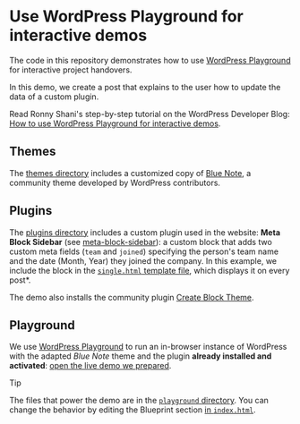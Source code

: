 # Use WordPress Playground for interactive demos

The code in this repository demonstrates how to use [WordPress Playground](https://playground.wordpress.net/) for interactive project handovers.

In this demo, we create a post that explains to the user how to update the data of a custom plugin.

Read Ronny Shani's step-by-step tutorial on the WordPress Developer Blog: [How to use WordPress Playground for interactive demos](https://developer.wordpress.org/news/2024/04/25/how-to-use-wordpress-playground-for-interactive-demos/).

## Themes

The [themes directory](/themes/) includes a customized copy of [Blue Note](https://wordpress.org/themes/blue-note/), a community theme developed by WordPress contributors.

## Plugins

The [plugins directory](/plugins/) includes a custom plugin used in the website:
**Meta Block Sidebar** (see [meta-block-sidebar](/plugins/meta-block-sidebar/readme.md)): a custom block that adds two custom meta fields (`team` and `joined`) specifying the person's team name and the date (Month, Year) they joined the company. In this example, we include the block in the [`single.html` template file](/themes/blue-note/templates/single.html), which displays it on every post*.

The demo also installs the community plugin [Create Block Theme](https://wordpress.org/plugins/create-block-theme/).

## Playground

We use [WordPress Playground](https://wordpress.github.io/wordpress-playground/) to run an in-browser instance of WordPress with the adapted _Blue Note_ theme and the plugin **already installed and activated**: [open the live demo we prepared](https://playground.wordpress.net/?blueprint-url=https://raw.githubusercontent.com/wptrainingteam/playground-demo-handover/main/playground/blueprint.json).

> [!TIP]
> The files that power the demo are in the [`playground` directory](/playground/). You can change the behavior by editing the Blueprint section [in `index.html`](/playground/index.html).
